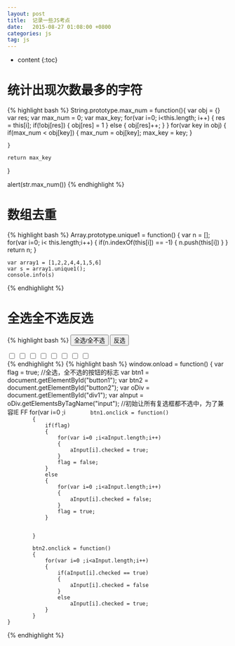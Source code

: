 ```yaml
---
layout: post
title:  记录一些JS考点
date:   2015-08-27 01:08:00 +0800
categories: js
tag: js
---
```


* content
{:toc}

统计出现次数最多的字符
====================================
{% highlight bash %}
String.prototype.max_num = function(){
    var obj = {}
    var res;
    var max_num = 0;
    var max_key;
    for(var i=0; i<this.length; i++)
    {
        res = this[i];
       if(!obj[res])
       {
            obj[res] = 1
       }
       else
       {
            obj[res]++;
       }
    }
    for(var key in obj)
    {
        if(max_num < obj[key])
        {
            max_num = obj[key];
            max_key = key;
        }

    }

    return max_key
   
}

alert(str.max_num())
{% endhighlight %}



数组去重
====================================
{% highlight bash %}
Array.prototype.unique1 = function()
	{
		var n = [];
		for(var i=0; i< this.length;i++)
		{
			if(n.indexOf(this[i]) == -1)
			{
				n.push(this[i])
			}
		}
		return n;
	}

	var array1 = [1,2,2,4,4,1,5,6]
	var s = array1.unique1();
	console.info(s)
{% endhighlight %}


全选全不选反选
====================================
{% highlight bash %}
<input type="button" value="全选/全不选" id="button1" />
<input type="button" value="反选" id="button2" />
<div id="div1">
	<input type="checkbox" />
    <input type="checkbox" />
    <input type="checkbox" />
    <input type="checkbox" />
    <input type="checkbox" />
    <input type="checkbox" />
    <input type="checkbox" />
    <input type="checkbox" />

</div>
{% endhighlight %}
{% highlight bash %}
window.onload = function()
	{
			var flag = true;   //全选，全不选的按钮的标志
			var btn1 = document.getElementById("button1");
			var btn2 = document.getElementById("button2");
			var oDiv = document.getElementById("div1");
			var aInput = oDiv.getElementsByTagName("input");
			//初始让所有复选框都不选中，为了兼容IE FF
			for(var i=0 ;i<aInput.length;i++)
			{
				aInput[i].checked = false;
			}

			btn1.onclick = function()
			{
				if(flag)
				{
					for(var i=0 ;i<aInput.length;i++)
					{
						aInput[i].checked = true;
					}
					flag = false;
				}
				else
				{
					for(var i=0 ;i<aInput.length;i++)
					{
						aInput[i].checked = false;
					}
					flag = true;
				}


			}

			btn2.onclick = function()
			{
				for(var i=0 ;i<aInput.length;i++)
				{
					if(aInput[i].checked == true)
					{
						aInput[i].checked = false
					}
					else
						aInput[i].checked = true;
				}
			}
	}
{% endhighlight %}